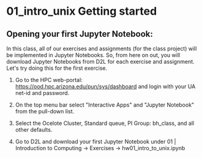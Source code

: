# 01_intro_unix Getting started 

## Opening your first Jupyter Notebook: 
In this class, all of our exercises and assignments (for the class project) will be implemented in Jupyter Notebooks. So, from here on out, you will download Jupyter Notebooks from D2L for each exercise and assignment. Let's try doing this for the first exercise.

1. Go to the HPC web-portal: https://ood.hpc.arizona.edu/pun/sys/dashboard and login with your UA net-id and password. 

2. On the top menu bar select "Interactive Apps" and "Jupyter Notebook" from the pull-down list.

3. Select the Ocelote Cluster, Standard queue, PI Group: bh_class, and all other defaults.

4. Go to D2L and download your first Jupyter Notebook under 01 | Introduction to Computing -> Exercises -> hw01_intro_to_unix.ipynb 

